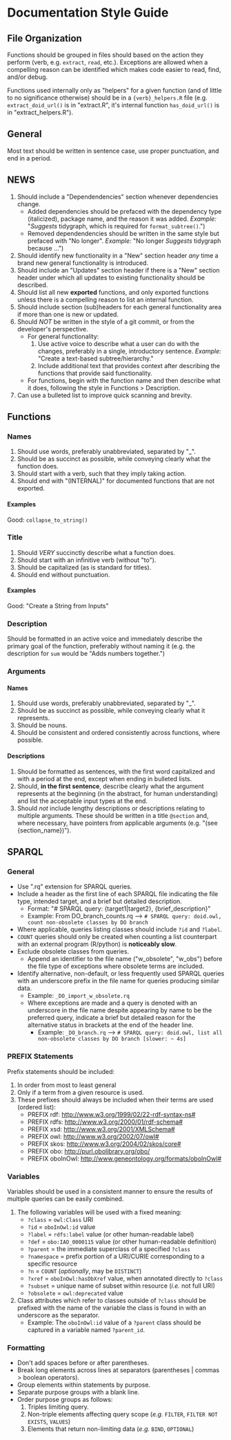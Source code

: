 # Documentation Style Guide

## File Organization
Functions should be grouped in files should based on the action they perform (verb, e.g. `extract`,
`read`, etc.). Exceptions are allowed when a compelling reason can be identified which makes code easier to read, find, and/or debug.

Functions used internally only as "helpers" for a given function (and of little to no significance otherwise) should be in a `{verb}_helpers.R` file (e.g. `extract_doid_url()` is in "extract.R", it's internal function `has_doid_url()` is in "extract_helpers.R").


## General
Most text should be written in sentence case, use proper punctuation, and end in a period.


## NEWS
1. Should include a "Dependendencies" section whenever dependencies change.
    - Added dependencies should be prefaced with the dependency type (italicized), package name, and the reason it was added. _Example:_ "_Suggests_ tidygraph, which is required for `format_subtree()`.")
    - Removed dependendencies should be written in the same style but prefaced with "No longer". _Example:_ "No longer _Suggests_ tidygraph because ...")
2. Should identify new functionality in a "New" section header _any_ time a brand new general functionality is introduced.
3. Should include an "Updates" section header if there is a "New" section header under which all updates to existing functionality should be described.
4. Should list all new **exported** functions, and only exported functions unless there is a compelling reason to list an internal function.
5. Should include section (sub)headers for each general functionality area if more than one is new or updated.
6. Should _NOT_ be written in the style of a git commit, or from the developer's perspective.
    - For general functionality:
        1. Use active voice to describe what a user can do with the changes, preferably in a single, introductory sentence. _Example:_ "Create a text-based subtree/hierarchy."
        2. Include additional text that provides context after describing the functions that provide said functionality.
    - For functions, begin with the function name and then describe what it does, following the style in Functions > Description.
7. Can use a bulleted list to improve quick scanning and brevity.


## Functions

### Names
1. Should use words, preferably unabbreviated, separated by "_".
2. Should be as succinct as possible, while conveying clearly what the function does.
3. Should start with a verb, such that they imply taking action.
4. Should end with "(INTERNAL)" for documented functions that are not exported.

#### Examples
Good: `collapse_to_string()`


### Title
1. Should _VERY_ succinctly describe what a function does.
2. Should start with an infinitive verb (without "to").
3. Should be capitalized (as is standard for titles).
4. Should end without punctuation.

#### Examples
Good: "Create a String from Inputs"


### Description
Should be formatted in an active voice and immediately describe the primary goal of the function, preferably without naming it (e.g. the description for `sum` would be "Adds numbers together.")


### Arguments

#### Names
1. Should use words, preferably unabbreviated, separated by "_".
2. Should be as succinct as possible, while conveying clearly what it represents.
3. Should be nouns.
4. Should be consistent and ordered consistently across functions, where possible.

#### Descriptions
1. Should be formatted as sentences, with the first word capitalized and with a period at the end, except when ending in bulleted lists.
2. Should, **in the first sentence**, describe clearly what the argument represents at the beginning (in the abstract, for human understanding) and list the acceptable input types at the end.
3. Should _not_ include lengthy descriptions or descriptions relating to multiple arguments. These should be written in a title `@section` and, where necessary, have pointers from applicable arguments (e.g. "(see {section_name})").


## SPARQL

### General
- Use ".rq" extension for SPARQL queries.
- Include a header as the first line of each SPARQL file indicating the file type, intended target, and a brief but detailed description.
    - Format: "# SPARQL query: {target1|target2}, {brief_description}"
    - Example: From DO_branch_counts.rq --> `# SPARQL query: doid.owl, count non-obsolete classes by DO branch`
- Where applicable, queries listing classes should include `?id` and `?label`.
- `COUNT` queries should only be created when counting a list counterpart with an external program (R/python) is **noticeably slow**.
- Exclude obsolete classes from queries.
    - Append an identifier to the file name ("w_obsolete", "w_obs") before the file type of exceptions where obsolete terms are included.
- Identify alternative, non-default, or less frequently used SPARQL queries with an underscore prefix in the file name for queries producing similar data.
    - Example: `_DO_import_w_obsolete.rq`
    - Where exceptions are made and a query is denoted with an underscore in the file name despite appearing by name to be the preferred query, indicate a brief but detailed reason for the alternative status in brackets at the end of the header line.
        - Example: `_DO_branch.rq` --> `# SPARQL query: doid.owl, list all non-obsolete classes by DO branch [slower: ~ 4s]`

### PREFIX Statements
Prefix statements should be included:

1. In order from most to least general
2. Only if a term from a given resource is used.
3. These prefixes should always be included when their terms are used (ordered list):
    - PREFIX rdf: <http://www.w3.org/1999/02/22-rdf-syntax-ns#>
    - PREFIX rdfs: <http://www.w3.org/2000/01/rdf-schema#>
    - PREFIX xsd: <http://www.w3.org/2001/XMLSchema#>
    - PREFIX owl: <http://www.w3.org/2002/07/owl#>
    - PREFIX skos: <http://www.w3.org/2004/02/skos/core#>
    - PREFIX obo: <http://purl.obolibrary.org/obo/>
    - PREFIX oboInOwl: <http://www.geneontology.org/formats/oboInOwl#>


### Variables
Variables should be used in a consistent manner to ensure the results of multiple queries can be easily combined.

1. The following variables will be used with a fixed meaning:
    - `?class` = `owl:Class` URI
    - `?id` = `oboInOwl:id` value
    - `?label` = `rdfs:label` value (or other human-readable label)
    - `?def` = `obo:IAO_0000115` value (or other human-readable definition)
    - `?parent` = the immediate superclass of a specified `?class`
    - `?namespace` = prefix portion of a URI/CURIE corresponding to a specific resource
    - `?n` = `COUNT` (_optionally_, may be `DISTINCT`)
    - `?xref` = `oboInOwl:hasDbXref` value, when annotated directly to `?class`
    - `?subset` = unique name of subset within resource (_i.e._ not full URI)
    - `?obsolete` = `owl:deprecated` value
2. Class attributes which refer to classes outside of `?class` should be prefixed with the name of the variable the class is found in with an underscore as the separator.
    - Example: The `oboInOwl:id` value of a `?parent` class should be captured in a variable named `?parent_id`.


### Formatting
- Don't add spaces before or after parentheses.
- Break long elements across lines at separators (parentheses | commas > boolean operators).
- Group elements within statements by purpose.
- Separate purpose groups with a blank line.
- Order purpose groups as follows:
    1. Triples limiting query.
    2. Non-triple elements affecting query scope (_e.g._ `FILTER`, `FILTER NOT EXISTS`, `VALUES`)
    3. Elements that return non-limiting data (_e.g._ `BIND`, `OPTIONAL`)
